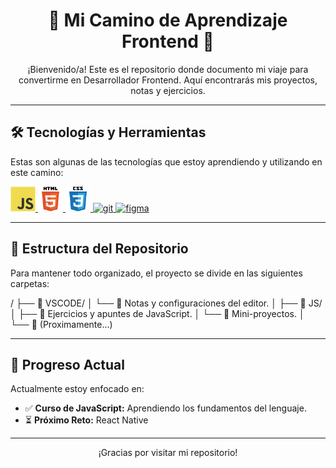 <div align="center">
  <h1>🚀 Mi Camino de Aprendizaje Frontend 🚀</h1>
  <p>
    ¡Bienvenido/a! Este es el repositorio donde documento mi viaje para convertirme en Desarrollador Frontend. Aquí encontrarás mis proyectos, notas y ejercicios.
  </p>
</div>

---

## 🛠️ Tecnologías y Herramientas

Estas son algunas de las tecnologías que estoy aprendiendo y utilizando en este camino:

<p align="left">
  <a href="https://developer.mozilla.org/en-US/docs/Web/JavaScript" target="_blank" rel="noreferrer">
    <img src="https://raw.githubusercontent.com/devicons/devicon/master/icons/javascript/javascript-original.svg" alt="javascript" width="40" height="40"/>
  </a>
  <a href="https://www.w3.org/html/" target="_blank" rel="noreferrer">
    <img src="https://raw.githubusercontent.com/devicons/devicon/master/icons/html5/html5-original-wordmark.svg" alt="html5" width="40" height="40"/>
  </a>
  <a href="https://www.w3schools.com/css/" target="_blank" rel="noreferrer">
    <img src="https://raw.githubusercontent.com/devicons/devicon/master/icons/css3/css3-original-wordmark.svg" alt="css3" width="40" height="40"/>
  </a>
  <a href="https://git-scm.com/" target="_blank" rel="noreferrer">
    <img src="https://www.vectorlogo.zone/logos/git-scm/git-scm-icon.svg" alt="git" width="40" height="40"/>
  </a>
  <a href="https://www.figma.com/" target="_blank" rel="noreferrer">
    <img src="https://www.vectorlogo.zone/logos/figma/figma-icon.svg" alt="figma" width="40" height="40"/>
  </a>
</p>

---

## 📂 Estructura del Repositorio

Para mantener todo organizado, el proyecto se divide en las siguientes carpetas:


/
├── 📁 VSCODE/
│   └── 📝 Notas y configuraciones del editor.
│
├── 📁 JS/
│   ├── 📝 Ejercicios y apuntes de JavaScript.
│   └── 🚀 Mini-proyectos.
│
└── 📁 (Proximamente...)


---

## 🎯 Progreso Actual

Actualmente estoy enfocado en:

- ✅ **Curso de JavaScript:** Aprendiendo los fundamentos del lenguaje.
- ⏳ **Próximo Reto:** React Native

---

<div align="center">
  <p>¡Gracias por visitar mi repositorio!</p>
</div>

